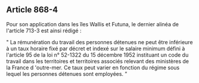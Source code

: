 Article 868-4
----
Pour son application dans les îles Wallis et Futuna, le dernier alinéa de
l'article 713-3 est ainsi rédigé :

" La rémunération du travail des personnes détenues ne peut être inférieure à un
taux horaire fixé par décret et indexé sur le salaire minimum défini à l'article
95 de la loi n° 52-1322 du 15 décembre 1952 instituant un code du travail dans
les territoires et territoires associés relevant des ministères de la France d
'outre-mer. Ce taux peut varier en fonction du régime sous lequel les personnes
détenues sont employées. ”
